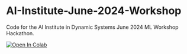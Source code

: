 # AI-Institute-June-2024-Workshop
Code for the AI Institute in Dynamic Systems June 2024  ML Workshop Hackathon.

[![Open In Colab](https://colab.research.google.com/assets/colab-badge.svg)](https://colab.research.google.com/github/mgm79/AI-Institute-June-2024-Workshop/blob/main/nb/hackathon_starter.ipynb)
